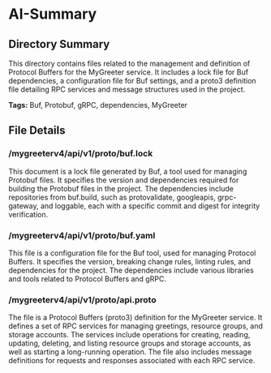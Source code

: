 # AI-Summary
## Directory Summary
This directory contains files related to the management and definition of Protocol Buffers for the MyGreeter service. It includes a lock file for Buf dependencies, a configuration file for Buf settings, and a proto3 definition file detailing RPC services and message structures used in the project.

**Tags:** Buf, Protobuf, gRPC, dependencies, MyGreeter

## File Details
    
### /mygreeterv4/api/v1/proto/buf.lock
This document is a lock file generated by Buf, a tool used for managing Protobuf files. It specifies the version and dependencies required for building the Protobuf files in the project. The dependencies include repositories from buf.build, such as protovalidate, googleapis, grpc-gateway, and loggable, each with a specific commit and digest for integrity verification.

### /mygreeterv4/api/v1/proto/buf.yaml
This file is a configuration file for the Buf tool, used for managing Protocol Buffers. It specifies the version, breaking change rules, linting rules, and dependencies for the project. The dependencies include various libraries and tools related to Protocol Buffers and gRPC.

### /mygreeterv4/api/v1/proto/api.proto
The file is a Protocol Buffers (proto3) definition for the MyGreeter service. It defines a set of RPC services for managing greetings, resource groups, and storage accounts. The services include operations for creating, reading, updating, deleting, and listing resource groups and storage accounts, as well as starting a long-running operation. The file also includes message definitions for requests and responses associated with each RPC service.
